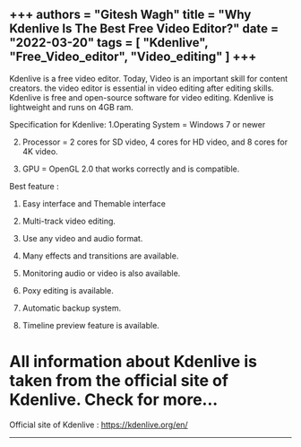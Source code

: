 +++
authors = "Gitesh Wagh"
title = "Why Kdenlive Is The Best Free Video Editor?"
date = "2022-03-20"
tags =  [
  "Kdenlive",
  "Free_Video_editor",
  "Video_editing"
]
+++
----------------
Kdenlive is a free video editor. Today, Video is an important skill for content creators. the video editor is essential in video editing after editing skills. Kdenlive is free and open-source software for video editing. Kdenlive is lightweight and runs on 4GB ram.

Specification for Kdenlive:
1.Operating System = Windows 7 or newer

2. Processor = 2 cores for SD video, 4 cores for HD video, and 8 cores for 4K video.

3. GPU = OpenGL 2.0 that works correctly and is compatible.

Best feature :
1. Easy interface and Themable interface

2. Multi-track video editing.

3. Use any video and audio format.

4. Many effects and transitions are available.

5. Monitoring audio or video is also available.

6. Poxy editing is available.

7. Automatic backup system.

8. Timeline preview feature is available.
# All information about Kdenlive is taken from the official site of Kdenlive. Check for more... #

Official site of Kdenlive : https://kdenlive.org/en/
**********
